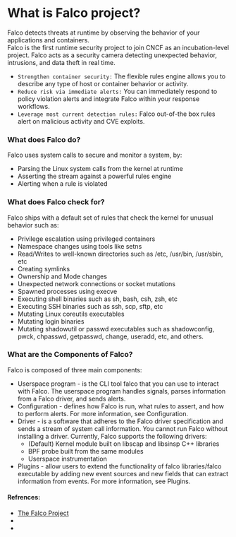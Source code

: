 <!-- Space: RD -->
<!-- Title: What is Falco project? -->
# What is Falco project?
Falco detects threats at runtime by observing the behavior of your applications and containers.  
Falco is the first runtime security project to join CNCF as an incubation-level project. Falco acts as a security camera detecting unexpected behavior, intrusions, and data theft in real time.
- `Strengthen container security:` The flexible rules engine allows you to describe any type of host or container behavior or activity.
- `Reduce risk via immediate alerts:` You can immediately respond to policy violation alerts and integrate Falco within your response workflows.
- `Leverage most current detection rules:` Falco out-of-the box rules alert on malicious activity and CVE exploits.
### What does Falco do?
Falco uses system calls to secure and monitor a system, by:
- Parsing the Linux system calls from the kernel at runtime
- Asserting the stream against a powerful rules engine
- Alerting when a rule is violated
### What does Falco check for?
Falco ships with a default set of rules that check the kernel for unusual behavior such as:
- Privilege escalation using privileged containers
- Namespace changes using tools like setns
- Read/Writes to well-known directories such as /etc, /usr/bin, /usr/sbin, etc
- Creating symlinks
- Ownership and Mode changes
- Unexpected network connections or socket mutations
- Spawned processes using execve
- Executing shell binaries such as sh, bash, csh, zsh, etc
- Executing SSH binaries such as ssh, scp, sftp, etc
- Mutating Linux coreutils executables
- Mutating login binaries
- Mutating shadowutil or passwd executables such as shadowconfig, pwck, chpasswd, getpasswd, change, useradd, etc, and others.
### What are the Components of Falco?
Falco is composed of three main components:
- Userspace program - is the CLI tool falco that you can use to interact with Falco. The userspace program handles signals, parses information from a Falco driver, and sends alerts.
- Configuration - defines how Falco is run, what rules to assert, and how to perform alerts. For more information, see Configuration.
- Driver - is a software that adheres to the Falco driver specification and sends a stream of system call information. You cannot run Falco without installing a driver. Currently, Falco supports the following drivers:
  - (Default) Kernel module built on libscap and libsinsp C++ libraries
  - BPF probe built from the same modules
  - Userspace instrumentation
- Plugins - allow users to extend the functionality of falco libraries/falco executable by adding new event sources and new fields that can extract information from events. For more information, see Plugins.


#### Refrences:
- [The Falco Project](https://falco.org/)
- []()
- []()
